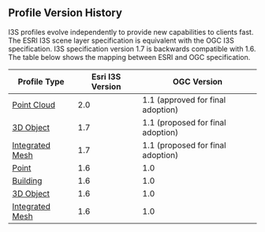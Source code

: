 ## Profile Version History

I3S profiles evolve independently to provide new capabilities to clients fast. The ESRI I3S scene layer specification is equivalent with the OGC I3S specification. I3S specification version 1.7 is backwards compatible with 1.6. The table below shows the mapping between ESRI and OGC specification.

| **Profile Type**                                        | **Esri I3S Version** | **OGC Version**                   |
| ------------------------------------------------------- | -------------------- | --------------------------------- |
| [Point Cloud](../docs/2.0/pcsl_ReadMe.md)               | 2.0                  | 1.1 (approved for final adoption) |
| [3D Object](../docs/1.7/3Dobject_ReadMe.md)             | 1.7                  | 1.1 (proposed for final adoption) |
| [Integrated Mesh](../docs/1.7/IntegratedMesh_ReadMe.md) | 1.7                  | 1.1 (proposed for final adoption) |
| [Point](../docs/1.6/Point_ReadMe.md)                    | 1.6                  | 1.0                               |
| [Building](../docs/1.6/BSL_ReadMe.md)                   | 1.6                  | 1.0                               |
| [3D Object](../docs/1.6/3Dobject_ReadMe.md)             | 1.6                  | 1.0                               |
| [Integrated Mesh](../docs/1.6/IntegratedMesh_ReadMe.md) | 1.6                  | 1.0                               |

